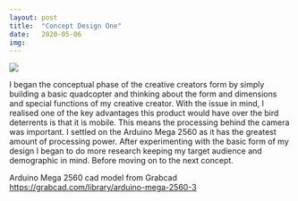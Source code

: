 ```yaml
---
layout: post
title:  "Concept Design One"
date:   2020-05-06
img:
---
```

<img src="{{site.baseurl}}/assets/img/DesignImages/DroneConcept1.JPG">


I began the conceptual phase of the creative creators form by simply building a basic quadcopter and thinking about the form and dimensions and special functions of my creative creator. With the issue in mind, I realised one of the key advantages this product would have over the bird deterrents is that it is mobile.  This means the processing behind the camera was important. I settled on the Arduino Mega 2560 as it has the greatest amount of processing power. After experimenting with the basic form of my design I began to do more research keeping my target audience and demographic in mind. Before moving on to the next concept.

  
Arduino Mega 2560 cad model from Grabcad https://grabcad.com/library/arduino-mega-2560-3  
